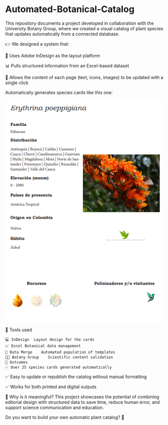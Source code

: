 # Automated-Botanical-Catalog
This repository documents a project developed in collaboration with the University Botany Group, where we created a visual catalog of plant species that updates automatically from a connected database.

👉 We designed a system that:

📄 Uses Adobe InDesign as the layout platform

📊 Pulls structured information from an Excel-based dataset

🔄 Allows the content of each page (text, icons, images) to be updated with a single click

Automatically generates species cards like this one:

<p align="center">
  <img src="Ejemplo.PNG"/>
</p>

🧰 Tools used

    💻 InDesign	Layout design for the cards
    📈 Excel	Botanical data management
    🔁 Data Merge	Automated population of templates
    🧑‍🔬 Botany Group	Scientific content validation
    🎯 Outcomes
    ✅ Over 25 species cards generated automatically

✅ Easy to update or republish the catalog without manual formatting

✅ Works for both printed and digital outputs

📌 Why is it meaningful?
This project showcases the potential of combining editorial design with structured data to save time, reduce human error, and support science communication and education.

Do you want to build your own automatic plant catalog? 🌿